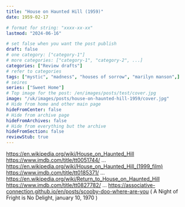 ```yaml
---
title: "House on Haunted Hill (1959)"
date: 1959-02-17

# format for string: "xxxx-xx-xx"
lastmod: "2024-06-16"

# set false when you want the post publish
draft: false
# one category: ["category-1"]
# more categories: ["category-1", "category-2", ...]
categories: ["Review drafts"]
# refer to categories
tags: ["mystic", "madness", "houses of sorrow", "marilyn manson",]
# seires
series: ["Sweet Home"]
# Top image for the post: /en/images/posts/test/cover.jpg
image: "/uk/images/posts/house-on-haunted-hill-1959/cover.jpg"
# Hide from home and other main page
hideFromCenter: false
# Hide from archive page
hideFromArchives: false
# Hide from everything but the archive
hideFromSection: false
reviewStub: true
---
```

https://en.wikipedia.org/wiki/House_on_Haunted_Hill
https://www.imdb.com/title/tt0051744/
...
https://en.wikipedia.org/wiki/House_on_Haunted_Hill_(1999_film)
https://www.imdb.com/title/tt0185371/
...
https://en.wikipedia.org/wiki/Return_to_House_on_Haunted_Hill
https://www.imdb.com/title/tt0827782/
...
https://associative-connection.github.io/en/posts/scooby-doo-where-are-you ( A Night of Fright is No Delight, january 10, 1970 )
<!--more-->